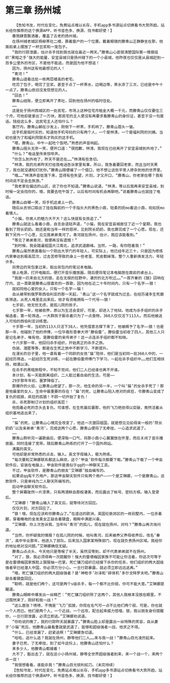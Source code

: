 # 第三章 扬州城
        【告知书友，时代在变化，免费站点难以长存，手机app多书源站点切换看书大势所趋，站长给你推荐的这个换源APP，听书音色多、换源、找书都好使！】
       春雨肆意飘洒着，覆盖了古老的扬州城。
       在扬州城老城区杨柳茶社二楼，靠着窗户的一个位置。戴着眼镜的滕青山正静静坐在那，他面前桌上摆放了一杯豆浆和一笼包子。
       “我的行踪泄露，估计杀手找到我也就在最近一两天。”滕青山心底很清楚国际第一情报组织‘黑暗之手’强大的能量，安宜县城只是扬州辖下的一个小县城，他昨夜也仅仅是从县城赶到一百多公里外的市区，不是他不能逃，而是因为他不想逃！
       因为，扬州这有他最想见的人！
       “青河！”
       滕青山遥看远处一栋两层楼高的老宅。
       吃完了包子，喝完了豆浆。甚至于点了一杯茶水，边喝边等，茶水添了三次，已经是中午十一点了。滕青山依旧没发现想见的人。
       “回去！”
       滕青山结账，便立即离开了茶社，回到他在扬州的临时住处。
       ……
       这是处于扬州西城区的一处民宅，市场上这种住宅月租金大概一千元，而滕青山仅仅要住三个月，可他却是拿出了一万块，那民宅的主人便没有再要求看滕青山的身份证，甚至于没一句废话。钱给这么多，这民宅主人还怕什么？
       客厅内，滕青山躺在沙发上，刚倒下一杯茶，手机响了。滕青山眉头一皱。
       这手机是临时买的，知道他手机号码的只有两个人，一个是林清，一个是福利院的刘姨。当初也是为了和福利院联系才购买的这手机。
       “喂，滕青山，中午一起吃个饭吧。”熟悉的声音响起。
       滕青山摇头无奈一笑，便开口道：“很抱歉，林清，我现在已经离开了安宜县城到外地了。”
       “什么？”电话里传来惊呼声。
       “你怎么到外地了，昨天不是还在……”林清有些急切。
       “林清，我的兄弟昨天打给我电话告诉家里有事，所以，我急着要回老家，而且当时天黑了，我也就没通知打扰你。”滕青山随便编了一个借口，他不想让这些平常人掺杂到他的世界里。
       “哦……”林清声音低落下来，显得有些失望，片刻，才又开口，“滕青山，你老家在哪？我有时间说不定会去旅游。”
       “我老家在偏远的山区，说了你也不知道。”滕青山说道，“林清，等以后我再来安宜县城，到时候一定会找你的，哦，我要去吃午饭了，以后有时间有机会再聊吧。”说着滕青山也就挂了电话。
       滕青山自嘲一笑，将手机这桌上一扔。
       随后从衣领口取出了挂在胸前的一个手指头大的黑色小鼎，轻柔的抚mo着这小鼎，宛如抚mo着情人。
       “小猫，你男人的魅力大不大？这么快就有女孩追了。”
       滕青山就这么看着小鼎，自言自语轻声道，“小猫，我在安宜县城居住了近一个星期，我也看到了院长奶奶。她还是和当年一样的慈祥，见到院长奶奶，我也算完成了一个心愿。现在，还剩下另外一个心愿，见见我弟弟青河了。青河就在扬州，估计，我应该能看到。”
       “等见了弟弟青河，我便再没有遗憾！”
       “到时候，我会踏遍祖国大江南北，追求武道巅峰。当然，一路，有你陪着我！”
       滕青山虽然表面看似一个刚出大学门的年轻人，可实际上，他已经年近三十，只是因为修炼内家拳达到极高层次，过去苦修导致的身上一些老茧、死皮都掉落，整个人重新焕发活力，年轻许多。
       将旁边的背包拿过来，取出背包内的笔记本电脑。
       接上电源，打开电脑后，便打开音乐播放器，随后便将笔记本电脑放在面前的桌台上。
       “我是一匹来自北方的狼，走在无垠的狂野中，凄厉的北方吹过……”一首齐秦的《狼》回响在厅内，这一首歌是滕青山很喜欢的一首歌，因为他在近二十年时间内，只有一个名字——狼！
       就如同他心爱的女人，只有一个名字——猫！
       自从被带到俄罗斯西伯利亚的那一天起，‘青山’这一个名字就成为过去，在经历诸多生死磨练筛选，从死人堆里走出来后，他才有资格拥有一个代号——狼！
       七岁前，他无忧无虑，是孤儿院的孩子。
       七岁那一年，他被收养，原以为生活会变好，可是，却进入了地狱。他成为杀手组织的杀手候选者，第一轮筛选，一大群孩子厮杀着只为了一点食物，360人仅仅活下113人。而后他被送入可怕的西伯利亚训练营。
       十岁那一年，当初的113人只活下38人，他凭借意志撑下来了，他被赐予了名字——狼！也是那一年，他碰到了他的师傅，一位华裔形意拳大师‘滕伯雷’，滕伯雷当初收了四人，其他三人只是记名弟子，唯有他，是滕伯雷的亲传弟子！这一点连杀手组织都不知晓。
       十六岁那一年，他回归杀手组织，开始真正的杀手之旅。
       伪装、潜匿等等，都是在生死之旅中不断学习，不断提升。
       在漫长的日子里，他一直有着一个同龄的女孩‘猫’陪伴，他们是当初同一批360人中的，一起经历筛选，一起经历生死训练，一起在滕伯雷师傅门下学习，一起在杀手组织中……他们互相扶持，相濡以沫。
       在杀手的黑暗旅程中，不知不觉间，他们二人已经谁也离不开谁。
       本计划，有一天能脱离组织，二人能过着自由的生活。可是——
       29岁那年年初，噩梦降临了。
       那爆炸的火焰，让滕青山绝望了，那一次，他生命的另一半，一个叫‘猫’的女杀手死了！那是他最爱的女人，生命中最重要的存在！‘猫’的死，让滕青山陷入绝对的疯狂，令滕青山变成了复仇的孤狼，疯狂的孤狼！不顾一切开始了复仇！
       杀，杀死那制订计划的组织高层！
       他抱着必死的念头去复仇，可谁想，在生死最后霎那，他的飞刀绝技得以突破，竟然活着从组织基地逃出来了。
       ……
       ‘猫’的死，让滕青山心境完全改变了，他这一次潜回祖国，就是想见见如母亲一般的‘院长奶奶’以及亲弟弟‘青河’。完成这两个心愿，滕青山便将了无牵挂，一心追求武道了。
       ……
       滕青山聆听完一遍歌曲后，便深吸一口气，将那小鼎小心翼翼放在怀里，而后关闭了音乐播放器，同时连接了宽带。随后滕青山熟练的打开了一个国外网站。
       满篇的英文。
       可他却是非常熟悉的点击，输入。英文字母输入，极为熟练。
       “每次要和艾琳娜联系都这么麻烦，这个‘甲虫’软件每次都要下载。”滕青山下载了一个甲虫软件后，安装在电脑上，甲虫软件是类似于qq的一种聊天工具。
       不过，甲虫软件，是滕青山的朋友‘艾琳娜’独自编写的。
       如果说qq有千万用户，那这甲虫聊天软件只有两个用户——一个是艾琳娜，一个是滕青山。这款软件，只是单纯为二人聊天所编写的。
       启动甲虫聊天软件后。
       整个屏幕陡然一片漆黑，只有两滴鲜血那般凄美，而后露出了帐号、密码方框。输入登录后。
       “艾琳娜！”滕青山输入了英文后，就等待对方回应。
       仅仅片刻，对方回应了。
       “狼！哦，现在应该称你滕青山了。”在遥远的欧洲，英国伦敦郊区的一栋别墅内，一位赤着脚，穿着睡袍的金发美女正敲击着键盘，眼眸中满是兴奋。
       “艾琳娜，你上次告诉我，当年叫‘青河’的孤儿，现在就在扬州，对吗？”滕青山再次询问道。
       “当然，你怀疑我的情报？在孤儿院的时候，他叫青河，后来被养父养母收养后，改名‘秦洪’，高中毕业那年，他进入了部队。后来加入国家某特殊部门，现在就负责扬州区域。我给你的地址绝对没问题。”艾琳娜确信无疑。
       滕青山点点头，今天他只是等候了半天，虽然没等到，却不代表弟弟就不在扬州。
       “对了，狼，我必须得再一次提醒你！强大的雷德梅因家族不可能让你活着，你这次可等于是在雷德梅因家族脸上狠狠抽一巴掌。死亡镰刀组织已经接下杀你的任务，他们组织的两大超级强者早已经潜入中国，你必须万分小心。一旦行踪暴露，就必须立即远远逃离。”
       “哦，死亡镰刀组织的两大超级强者？是‘神枪手’孙泽和‘碎体机’多尔戈特罗夫吧。”滕青山敲击着键盘回应。
       “聪明，就是他们两个，这可是两个s级杀手，每一个都不比你弱，你可不能大意。”艾琳娜提醒道。
       滕青山眼眸中爆发出一丝精芒：“死亡镰刀组织除了这两个，其他人我根本没放在眼里。不过既然来了，刚好和我一战！”
       “这么嚣张？啧啧，不愧是‘飞刀’孤狼，你现在名气可一点不比他们两个弱，可是，你也就一个人而已。他们是两个人，一个近战，一个远攻，配合起来威力倍增。狼，我以朋友身份提醒你，一旦行踪泄露，必须立即逃。”艾琳娜劝说道。
       “你劝说的晚了，我的行踪昨天就暴露了。”滕青山脸上却是露出一丝特殊的笑容，自从妻子‘小猫’死后，他滕青山最看重就是武道了，能够和超级强者一战，他求之不得。
       “什么，已经泄漏了，赶紧逃啊！”艾琳娜急切道。
       “哈哈，逃什么逃？我就在扬州，静等他们二人……来与我一战！”滕青山目光凌厉起来。
       妻子已死，了无牵挂，到了如今这份上，他滕青山还怕什么？
       来多少人，他滕青山都接着！
       大不了，豁出去了，就在这小小扬州城，静等全世界超级强者到来，来一个战一个，来两个杀一双！
       “我很想看看，谁能杀我！”滕青山目光锐利如刀。（未完待续）
       【告知书友，时代在变化，免费站点难以长存，手机app多书源站点切换看书大势所趋，站长给你推荐的这个换源APP，听书音色多、换源、找书都好使！】